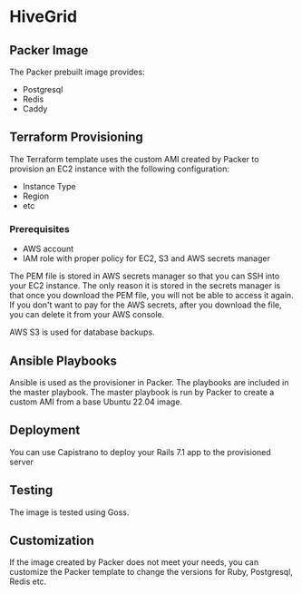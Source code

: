 # HiveGrid

## Packer Image

The Packer prebuilt image provides:

- Postgresql
- Redis
- Caddy

## Terraform Provisioning

The Terraform template uses the custom AMI created by Packer to provision an EC2 instance with the following configuration:

- Instance Type
- Region
- etc

### Prerequisites

- AWS account
- IAM role with proper policy for EC2, S3 and AWS secrets manager

The PEM file is stored in AWS secrets manager so that you can SSH into your EC2 instance. The only reason it is stored in the secrets manager is that once you download the PEM file, you will not be able to access it again. If you don't want to pay for the AWS secrets, after you download the file, you can delete it from your AWS console.

AWS S3 is used for database backups.

## Ansible Playbooks

Ansible is used as the provisioner in Packer. The playbooks are included in the master playbook. The master playbook is run by Packer to create a custom AMI from a base Ubuntu 22.04 image.

## Deployment

You can use Capistrano to deploy your Rails 7.1 app to the provisioned server

## Testing

The image is tested using Goss.

## Customization

If the image created by Packer does not meet your needs, you can customize the Packer template to change the versions for Ruby, Postgresql, Redis etc.
